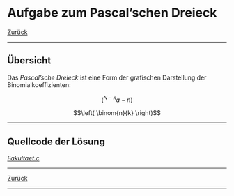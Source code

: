 # Aufgabe zum Pascal’schen Dreieck

[Zurück](./../Exercises.md)

---

## Übersicht

Das *Pascal’sche Dreieck* ist eine Form der grafischen Darstellung der Binomialkoeffizienten:

$$\left( ^{N-k} {a-n} \right)$$



$$\left( \binom{n}{k}  \right)$$




---

## Quellcode der Lösung

[*Fakultaet.c*](./PascalTriangle.c)

---

[Zurück](./../Exercises.md)

---
